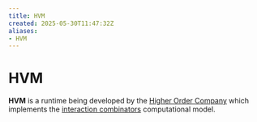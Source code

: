 ```yaml
---
title: HVM
created: 2025-05-30T11:47:32Z
aliases:
- HVM
---
```


# HVM

**HVM** is a runtime being developed by the [Higher Order Company](higher-order-company.md) which implements the [interaction combinators](interaction-combinators.md) computational model.

[^1]: [20250530114311](../entries/20250530114311.md)
